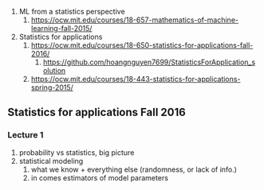 1. ML from a statistics perspective
	1. https://ocw.mit.edu/courses/18-657-mathematics-of-machine-learning-fall-2015/
2. Statistics for applications
	1. https://ocw.mit.edu/courses/18-650-statistics-for-applications-fall-2016/
		1. https://github.com/hoangnguyen7699/StatisticsForApplication_solution
	2. https://ocw.mit.edu/courses/18-443-statistics-for-applications-spring-2015/


## Statistics for applications Fall 2016
### Lecture 1
1. probability vs statistics, big picture
2. statistical modeling
	1. what we know + everything else (randomness, or lack of info.)
	2. in comes estimators of model parameters